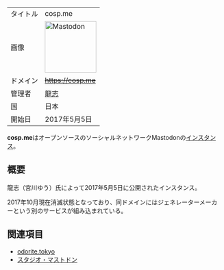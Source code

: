 <div>

|          |                                                                                                                                                                                                                                                                                                        |
|----------|--------------------------------------------------------------------------------------------------------------------------------------------------------------------------------------------------------------------------------------------------------------------------------------------------------|
| タイトル | cosp.me                                                                                                                                                                                                                                                                                                |
| 画像     | [<img src="/images/thumb/0/00/Mastodon_logo.png/120px-Mastodon_logo.png" srcset="/images/thumb/0/00/Mastodon_logo.png/180px-Mastodon_logo.png 1.5x, /images/0/00/Mastodon_logo.png 2x" width="120" height="120" alt="Mastodon" />](/%E3%83%95%E3%82%A1%E3%82%A4%E3%83%AB:Mastodon_logo.png "Mastodon") |
| ドメイン | ~~https://cosp.me~~                                                                                                                                                                                                                                                                                    |
| 管理者   | <a href="https://cosp.me/@miyagawayuu" rel="nofollow">龍志</a>                                                                                                                                                                                                                                         |
| 国       | 日本                                                                                                                                                                                                                                                                                                   |
| 開始日   | 2017年5月5日                                                                                                                                                                                                                                                                                           |

**cosp.me**はオープンソースのソーシャルネットワークMastodonの[インスタンス](/%E3%82%A4%E3%83%B3%E3%82%B9%E3%82%BF%E3%83%B3%E3%82%B9 "インスタンス")。

## 概要

龍志（宮川ゆう）氏によって2017年5月5日に公開されたインスタンス。

2017年10月現在消滅状態となっており、同ドメインにはジェネレーターメーカーという別のサービスが組み込まれている。

## 関連項目

-   [odorite.tokyo](/Odorite.tokyo "Odorite.tokyo")
-   [スタジオ・マストドン](/Mstdn.studio "Mstdn.studio")

</div>
